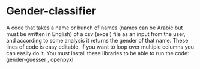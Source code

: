 # Gender-classifier
A code that takes a name or bunch of names (names can be Arabic but must be written in English) of a csv (excel) file as an input from the user,
and according to some analysis it returns the gender of that name. These lines of code is easy editable, if you want to loop over multiple columns you can easily do it.
You must install these libraries to be able to run the code:
               gender-guesser
              , openpyxl
